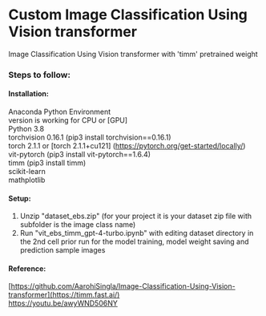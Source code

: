 # Custom Image Classification Using Vision transformer
Image Classification Using Vision transformer with 'timm' pretrained weight 

### Steps to follow:
#### Installation:
Anaconda Python Environment <br/>
version is working for CPU or [GPU] <br/>
Python 3.8 <br/>
torchvision 0.16.1 (pip3 install torchvision==0.16.1) <br/>
torch 2.1.1 or [torch 2.1.1+cu121] (https://pytorch.org/get-started/locally/) <br/>
vit-pytorch (pip3 install vit-pytorch==1.6.4) <br/>
timm (pip3 install timm) <br/>
scikit-learn <br/>
mathplotlib <br/>

#### Setup:
1. Unzip "dataset_ebs.zip" (for your project it is your dataset zip file with subfolder is the image class name)<br/>
2. Run "vit_ebs_timm_gpt-4-turbo.ipynb" with editing dataset directory in the 2nd cell prior run for the model training, model weight saving and prediction sample images<br/>
#### Reference: 
[https://github.com/AarohiSingla/Image-Classification-Using-Vision-transformer](https://timm.fast.ai/) <br/>
https://youtu.be/awyWND506NY <br/>

